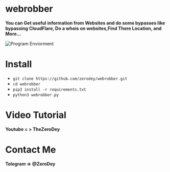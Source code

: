 # webrobber
**You can Get useful information from Websites and do some bypasses like bypassing CloudFlare, Do a whois on websites,Find There Location, and More...**


![Program Enviorment](https://github.com/zerodey/webrobber/blob/main/github.png)


# Install

* `git clone https://github.com/zerodey/webrobber.git` 
* `cd webrobber` 
* `pip3 install -r requirements.txt`
* `python3 webrobber.py`


# Video Tutorial 
**Youtube = > TheZeroDey**

# Contact Me
**Telegram => @ZeroDey**
